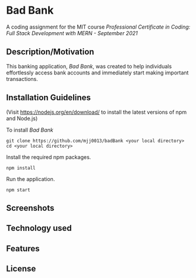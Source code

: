# Bad Bank
A coding assignment for the MIT course *Professional Certificate in Coding: Full Stack Development with MERN - September 2021*

## Description/Motivation
This banking application, *Bad Bank*, was created to help individuals effortlessly access bank accounts and immediately start making important transactions. 

## Installation Guidelines
(Visit https://nodejs.org/en/download/ to install the latest versions of npm and Node.js) 

To install *Bad Bank*
```
git clone https://github.com/mjj0013/badBank <your local directory>
cd <your local directory>
```

Install the required npm packages.
```
npm install
```
Run the application.
```
npm start
```


## Screenshots

## Technology used

## Features

## License
